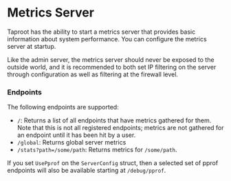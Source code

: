 # Metrics Server
Taproot has the ability to start a metrics server that provides basic information about system performance. You can configure 
the metrics server at startup.

Like the admin server, the metrics server should never be exposed to the outside world, and it is recommended to both 
set IP filtering on the server through configuration as well as filtering at the firewall level.

### Endpoints
The following endpoints are supported:
- `/`: Returns a list of all endpoints that have metrics gathered for them. Note that this is not all registered endpoints;
metrics are not gathered for an endpoint until it has been hit by a user.
- `/global`: Returns global server metrics
- `/stats?path=/some/path`: Returns metrics for `/some/path`.

If you set `UsePprof` on the `ServerConfig` struct, then a selected set of pprof endpoints will also be available 
starting at `/debug/pprof`.